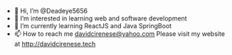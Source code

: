 - 👋 Hi, I’m @Deadeye5656
- 👀 I’m interested in learning web and software development
- 🌱 I’m currently learning ReactJS and Java SpringBoot
- 📫 How to reach me davidcirenese@yahoo.com
Please visit my website at http://davidcirenese.tech
